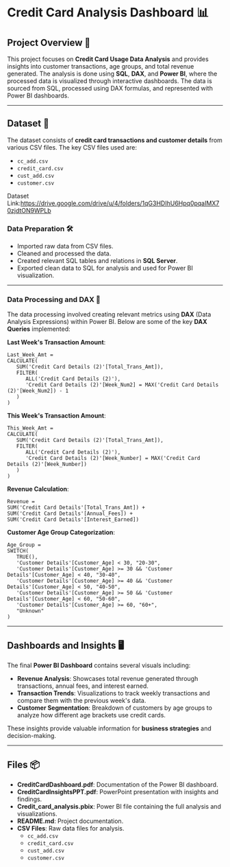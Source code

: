 # Credit Card Analysis Dashboard 📊

## Project Overview 🚀

This project focuses on **Credit Card Usage Data Analysis** and provides insights into customer transactions, age groups, and total revenue generated. The analysis is done using **SQL**, **DAX**, and **Power BI**, where the processed data is visualized through interactive dashboards. The data is sourced from SQL, processed using DAX formulas, and represented with Power BI dashboards.

--------------------------------------------------------------------------------------------------------------------------------------------------------------------------------------------------------------------


## Dataset 📁

The dataset consists of **credit card transactions and customer details** from various CSV files. The key CSV files used are:

- `cc_add.csv`
- `credit_card.csv`
- `cust_add.csv`
- `customer.csv`

Dataset Link:https://drive.google.com/drive/u/4/folders/1qG3HDIhU6Hpq0pqaIMX70zjdtON9WPLb

### Data Preparation 🛠️

- Imported raw data from CSV files.
- Cleaned and processed the data.
- Created relevant SQL tables and relations in **SQL Server**.
- Exported clean data to SQL for analysis and used for Power BI visualization.

--------------------------------------------------------------------------------------------------------------------------------------------------------------------------------------------------------------------


### Data Processing and DAX 🧮

The data processing involved creating relevant metrics using **DAX** (Data Analysis Expressions) within Power BI. Below are some of the key **DAX Queries** implemented:


**Last Week's Transaction Amount**:
```
Last_Week_Amt = 
CALCULATE( 
   SUM('Credit Card Details (2)'[Total_Trans_Amt]), 
   FILTER( 
      ALL('Credit Card Details (2)'), 
      'Credit Card Details (2)'[Week_Num2] = MAX('Credit Card Details (2)'[Week_Num2]) - 1 
   ) 
)
```

**This Week's Transaction Amount**:
```
This_Week_Amt = 
CALCULATE( 
   SUM('Credit Card Details (2)'[Total_Trans_Amt]), 
   FILTER( 
      ALL('Credit Card Details (2)'), 
      'Credit Card Details (2)'[Week_Number] = MAX('Credit Card Details (2)'[Week_Number]) 
   ) 
)
```

**Revenue Calculation**:
```
Revenue = 
SUM('Credit Card Details'[Total_Trans_Amt]) + 
SUM('Credit Card Details'[Annual_Fees]) + 
SUM('Credit Card Details'[Interest_Earned])
```

**Customer Age Group Categorization**:
```
Age_Group = 
SWITCH( 
   TRUE(), 
   'Customer Details'[Customer_Age] < 30, "20-30", 
   'Customer Details'[Customer_Age] >= 30 && 'Customer Details'[Customer_Age] < 40, "30-40", 
   'Customer Details'[Customer_Age] >= 40 && 'Customer Details'[Customer_Age] < 50, "40-50", 
   'Customer Details'[Customer_Age] >= 50 && 'Customer Details'[Customer_Age] < 60, "50-60", 
   'Customer Details'[Customer_Age] >= 60, "60+", 
   "Unknown" 
)
```
--------------------------------------------------------------------------------------------------------------------------------------------------------------------------------------------------------------------


## Dashboards and Insights 🖥️

The final **Power BI Dashboard** contains several visuals including:


- **Revenue Analysis**: Showcases total revenue generated through transactions, annual fees, and interest earned.
- **Transaction Trends**: Visualizations to track weekly transactions and compare them with the previous week's data.
- **Customer Segmentation**: Breakdown of customers by age groups to analyze how different age brackets use credit cards.

These insights provide valuable information for **business strategies** and decision-making.

--------------------------------------------------------------------------------------------------------------------------------------------------------------------------------------------------------------------


## Files 📦

- **CreditCardDashboard.pdf**: Documentation of the Power BI dashboard.
- **CreditCardInsightsPPT.pdf**: PowerPoint presentation with insights and findings.
- **Credit_card_analysis.pbix**: Power BI file containing the full analysis and visualizations.
- **README.md**: Project documentation.
- **CSV Files**: Raw data files for analysis.
  - `cc_add.csv`
  - `credit_card.csv`
  - `cust_add.csv`
  - `customer.csv`

